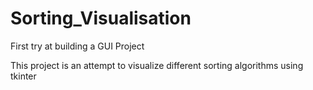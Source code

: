 # Sorting_Visualisation
First try at building a GUI Project

This project is an attempt to visualize different sorting algorithms using tkinter
